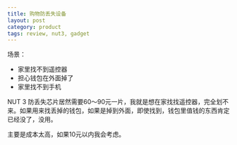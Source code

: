 ```yaml
---
title: 购物防丢失设备
layout: post
category: product
tags: review, nut3, gadget
---
```


场景：

- 家里找不到遥控器
- 担心钱包在外面掉了
- 家里找不到手机

NUT 3 防丢失芯片居然需要60～90元一片，我就是想在家找找遥控器，完全划不来。如果用来找丢掉的钱包，如果是掉到外面，即使找到，钱包里值钱的东西肯定已经没了，没用。

主要是成本太高，如果10元以内我会考虑。